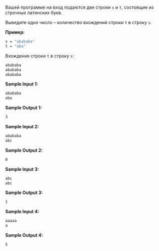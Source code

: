 Вашей программе на вход подаются две строки `s` и `t`, состоящие из строчных латинских букв.

Выведите одно число – количество вхождений строки `t` в строку `s`.

__Пример:__

```sh
s = "abababa"
t = "aba"
```

Вхождения строки `t` в строку `s`:
```sh
abababa
abababa
abababa
```

__Sample Input 1:__
```sh
abababa
aba
```

__Sample Output 1:__
```sh
3
```

__Sample Input 2:__
```sh
abababa
abc
```

__Sample Output 2:__
```sh
0
```

__Sample Input 3:__
```sh
abc
abc
```

__Sample Output 3:__
```sh
1
```

__Sample Input 4:__
```sh
aaaaa
a
```

__Sample Output 4:__
```sh
5
```
